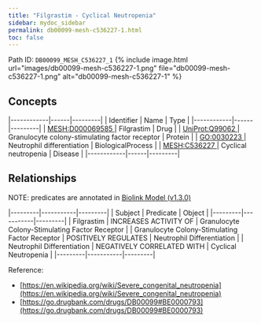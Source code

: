 ```yaml
---
title: "Filgrastim - Cyclical Neutropenia"
sidebar: mydoc_sidebar
permalink: db00099-mesh-c536227-1.html
toc: false 
---
```



Path ID: `DB00099_MESH_C536227_1`
{% include image.html url="images/db00099-mesh-c536227-1.png" file="db00099-mesh-c536227-1.png" alt="db00099-mesh-c536227-1" %}

## Concepts

|------------|------|---------|
| Identifier | Name | Type    |
|------------|------|---------|
| <a href="https://identifiers.org/MESH:D000069585">MESH:D000069585 </a> | Filgrastim | Drug |
| <a href="https://identifiers.org/UniProt:Q99062">UniProt:Q99062 </a> | Granulocyte colony-stimulating factor receptor | Protein |
| <a href="https://identifiers.org/GO:0030223">GO:0030223 </a> | Neutrophil differentiation | BiologicalProcess |
| <a href="https://identifiers.org/MESH:C536227">MESH:C536227 </a> | Cyclical neutropenia | Disease |
|------------|------|---------|

## Relationships


NOTE: predicates are annotated in <a href="https://github.com/biolink/biolink-model/releases/tag/v1.3.0">Biolink Model (v1.3.0)</a>

|---------|-----------|---------|
| Subject | Predicate | Object  |
|---------|-----------|---------|
| Filgrastim | INCREASES ACTIVITY OF | Granulocyte Colony-Stimulating Factor Receptor |
| Granulocyte Colony-Stimulating Factor Receptor | POSITIVELY REGULATES | Neutrophil Differentiation |
| Neutrophil Differentiation | NEGATIVELY CORRELATED WITH | Cyclical Neutropenia |
|---------|-----------|---------|

Reference: 
  - [https://en.wikipedia.org/wiki/Severe_congenital_neutropenia](https://en.wikipedia.org/wiki/Severe_congenital_neutropenia)
  - [https://go.drugbank.com/drugs/DB00099#BE0000793](https://go.drugbank.com/drugs/DB00099#BE0000793)
